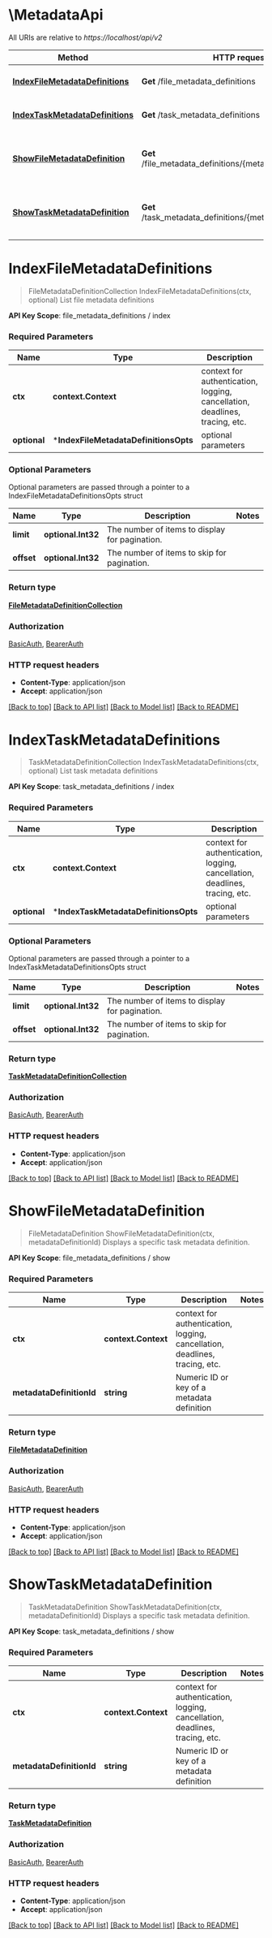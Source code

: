 # \MetadataApi

All URIs are relative to *https://localhost/api/v2*

Method | HTTP request | Description
------------- | ------------- | -------------
[**IndexFileMetadataDefinitions**](MetadataApi.md#IndexFileMetadataDefinitions) | **Get** /file_metadata_definitions | List file metadata definitions
[**IndexTaskMetadataDefinitions**](MetadataApi.md#IndexTaskMetadataDefinitions) | **Get** /task_metadata_definitions | List task metadata definitions
[**ShowFileMetadataDefinition**](MetadataApi.md#ShowFileMetadataDefinition) | **Get** /file_metadata_definitions/{metadata_definition_id} | Displays a specific task metadata definition.
[**ShowTaskMetadataDefinition**](MetadataApi.md#ShowTaskMetadataDefinition) | **Get** /task_metadata_definitions/{metadata_definition_id} | Displays a specific task metadata definition.


# **IndexFileMetadataDefinitions**
> FileMetadataDefinitionCollection IndexFileMetadataDefinitions(ctx, optional)
List file metadata definitions

**API Key Scope**: file_metadata_definitions / index

### Required Parameters

Name | Type | Description  | Notes
------------- | ------------- | ------------- | -------------
 **ctx** | **context.Context** | context for authentication, logging, cancellation, deadlines, tracing, etc.
 **optional** | ***IndexFileMetadataDefinitionsOpts** | optional parameters | nil if no parameters

### Optional Parameters
Optional parameters are passed through a pointer to a IndexFileMetadataDefinitionsOpts struct

Name | Type | Description  | Notes
------------- | ------------- | ------------- | -------------
 **limit** | **optional.Int32**| The number of items to display for pagination. | 
 **offset** | **optional.Int32**| The number of items to skip for pagination. | 

### Return type

[**FileMetadataDefinitionCollection**](file_metadata_definition_collection.md)

### Authorization

[BasicAuth](../README.md#BasicAuth), [BearerAuth](../README.md#BearerAuth)

### HTTP request headers

 - **Content-Type**: application/json
 - **Accept**: application/json

[[Back to top]](#) [[Back to API list]](../README.md#documentation-for-api-endpoints) [[Back to Model list]](../README.md#documentation-for-models) [[Back to README]](../README.md)

# **IndexTaskMetadataDefinitions**
> TaskMetadataDefinitionCollection IndexTaskMetadataDefinitions(ctx, optional)
List task metadata definitions

**API Key Scope**: task_metadata_definitions / index

### Required Parameters

Name | Type | Description  | Notes
------------- | ------------- | ------------- | -------------
 **ctx** | **context.Context** | context for authentication, logging, cancellation, deadlines, tracing, etc.
 **optional** | ***IndexTaskMetadataDefinitionsOpts** | optional parameters | nil if no parameters

### Optional Parameters
Optional parameters are passed through a pointer to a IndexTaskMetadataDefinitionsOpts struct

Name | Type | Description  | Notes
------------- | ------------- | ------------- | -------------
 **limit** | **optional.Int32**| The number of items to display for pagination. | 
 **offset** | **optional.Int32**| The number of items to skip for pagination. | 

### Return type

[**TaskMetadataDefinitionCollection**](task_metadata_definition_collection.md)

### Authorization

[BasicAuth](../README.md#BasicAuth), [BearerAuth](../README.md#BearerAuth)

### HTTP request headers

 - **Content-Type**: application/json
 - **Accept**: application/json

[[Back to top]](#) [[Back to API list]](../README.md#documentation-for-api-endpoints) [[Back to Model list]](../README.md#documentation-for-models) [[Back to README]](../README.md)

# **ShowFileMetadataDefinition**
> FileMetadataDefinition ShowFileMetadataDefinition(ctx, metadataDefinitionId)
Displays a specific task metadata definition.

**API Key Scope**: file_metadata_definitions / show

### Required Parameters

Name | Type | Description  | Notes
------------- | ------------- | ------------- | -------------
 **ctx** | **context.Context** | context for authentication, logging, cancellation, deadlines, tracing, etc.
  **metadataDefinitionId** | **string**| Numeric ID or key of a metadata definition | 

### Return type

[**FileMetadataDefinition**](file_metadata_definition.md)

### Authorization

[BasicAuth](../README.md#BasicAuth), [BearerAuth](../README.md#BearerAuth)

### HTTP request headers

 - **Content-Type**: application/json
 - **Accept**: application/json

[[Back to top]](#) [[Back to API list]](../README.md#documentation-for-api-endpoints) [[Back to Model list]](../README.md#documentation-for-models) [[Back to README]](../README.md)

# **ShowTaskMetadataDefinition**
> TaskMetadataDefinition ShowTaskMetadataDefinition(ctx, metadataDefinitionId)
Displays a specific task metadata definition.

**API Key Scope**: task_metadata_definitions / show

### Required Parameters

Name | Type | Description  | Notes
------------- | ------------- | ------------- | -------------
 **ctx** | **context.Context** | context for authentication, logging, cancellation, deadlines, tracing, etc.
  **metadataDefinitionId** | **string**| Numeric ID or key of a metadata definition | 

### Return type

[**TaskMetadataDefinition**](task_metadata_definition.md)

### Authorization

[BasicAuth](../README.md#BasicAuth), [BearerAuth](../README.md#BearerAuth)

### HTTP request headers

 - **Content-Type**: application/json
 - **Accept**: application/json

[[Back to top]](#) [[Back to API list]](../README.md#documentation-for-api-endpoints) [[Back to Model list]](../README.md#documentation-for-models) [[Back to README]](../README.md)

